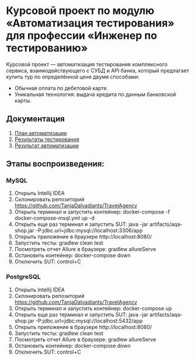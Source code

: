 # Курсовой проект по модулю «Автоматизация тестирования» для профессии «Инженер по тестированию»
Курсовой проект — автоматизация тестирования комплексного сервиса, взаимодействующего с СУБД и API банка, который предлагает купить тур по определённой цене двумя способами:

* Обычная оплата по дебетовой карте.
* Уникальная технология: выдача кредита по данным банковской карты.
## Документация 
1. [План автоматизации]([Plan.md](docs%2FPlan.md)) 
2. [Результаты тестирования]([Report.md](docs%2FReport.md))
3. [Результат автоматизации]([Summary.md](docs%2FSummary.md)docs%2FSummary.md)
## Этапы воспроизведения:
### MySQL
1. Открыть Intellij IDEA
2. Склонировать репозиторий  https://github.com/TanjaDalvadiants/TravelAgency
3. Открыть терминал и запустить контейнер: docker-compose -f docker-compose-msql.yml up -d
4. Открыть еще раз терминал и запустить SUT: java -jar artifacts/aqa-shop.jar -P:jdbc.url=jdbc:mysql://localhost:3306/app 
5. Открыть приложение в браузере http://localhost:8080/
6. Запустить тесты: gradlew clean test
7. Посмотреть отчет Allure в браузере: gradlew allureServe
8. Остановить контейнер: docker-compose down
9. Отключить SUT: control+C
### PostgreSQL
1. Открыть Intellij IDEA
2. Склонировать репозиторий  https://github.com/TanjaDalvadiants/TravelAgency
3. Открыть терминал и запустить контейнер: docker-compose up
4. Открыть еще раз терминал и запустить SUT: java -jar artifacts/aqa-shop.jar -P:jdbc.url=jdbc:mysql://localhost:5432/app
5. Открыть приложение в браузере http://localhost:8080/
6. Запустить тесты: gradlew clean test
7. Посмотреть отчет Allure в браузере: gradlew allureServe
8. Остановить контейнер: docker-compose down
9. Отключить SUT: control+C
